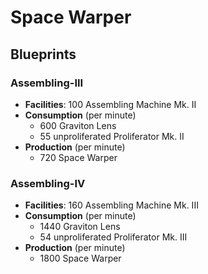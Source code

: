 # Space Warper

## Blueprints

### Assembling-III

- **Facilities**: 100 Assembling Machine Mk. II
- **Consumption** (per minute)
	- 600 Graviton Lens
	- 55 unproliferated Proliferator Mk. II
- **Production**  (per minute)
	- 720 Space Warper

### Assembling-IV

- **Facilities**: 160 Assembling Machine Mk. III
- **Consumption** (per minute)
	- 1440 Graviton Lens
	- 54 unproliferated Proliferator Mk. III
- **Production** (per minute)
	- 1800 Space Warper